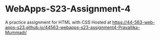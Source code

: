 # WebApps-S23-Assignment-4
A practice assignment for HTML with CSS Hosted at 
https://44-563-web-apps-s23.github.io/44563-webapps-s23-assignment4-Pravallika-Mummadi/

